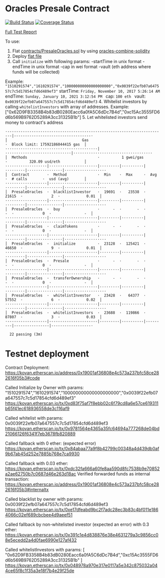 # Oracles Presale Contract
[![Build Status](https://travis-ci.org/rstormsf/oracles-presale.svg?branch=master)](https://travis-ci.org/rstormsf/oracles-presale)
[![Coverage Status](https://coveralls.io/repos/github/rstormsf/oracles-presale/badge.svg?branch=master)](https://coveralls.io/github/rstormsf/oracles-presale?branch=master)

[Full Test Report](https://rstormsf.github.io/oracles-presale/mochawesome.html)

To use:
1. Flat [contracts/PresaleOracles.sol](contracts/PresaleOracles.sol) by using [oracles-combine-solidity](github.com/oraclesorg/oracles-combine-solidity/commits/master)
2. Deploy [flat file](flat/PresaleOracles_flat.sol)
3. Call `initialize` with following params:
    -startTime in unix format 
    -endTime in unix format 
    -cap in wei format 
    -vault (eth address where funds will be collected) 
    
Example: 
    ```
    "1510291574","1610291574","100000000000000000000","0x0039f22efb07a647557c7c5d17854cfd6d489ef3"
    ```
    startTime: `Friday, November 10, 2017 5:26:14 AM `
    endTime: `Sunday, January 10, 2021 3:12:54 PM `
    cap: `100 eth `
    vault: `0x0039f22efb07a647557c7c5d17854cfd6d489ef3`
4. Whitelist investors by calling `whitelistInvestors` with array of addresses. Example:
["0x62D9FB3358B4b83dB0280Eacc6a0fA5C6dDc7B4d","0xc15Ac3555FD6d6b569B9762D5289A3cc31325B1b"]
5. Let whitelisted investors send money to contract's address


```
·------------------------------------------------------------------------|-----------------------------------·
│                                  Gas                                   ·  Block limit: 17592186044415 gas  │
··········································|······························|····································
│  Methods                                ·          1 gwei/gas          ·          320.09 usd/eth           │
···················|······················|·········|··········|·········|················|···················
│  Contract        ·  Method              ·  Min    ·  Max     ·  Avg    ·  # calls       ·  usd (avg)       │
···················|······················|·········|··········|·········|················|···················
│  PresaleOracles  ·  blacklistInvestor   ·  19691  ·   23538  ·  21615  ·             2  ·            0.01  │
···················|······················|·········|··········|·········|················|···················
│  PresaleOracles  ·  buy                 ·      -  ·       -  ·      -  ·             0  ·               -  │
···················|······················|·········|··········|·········|················|···················
│  PresaleOracles  ·  claimTokens         ·      -  ·       -  ·      -  ·             0  ·               -  │
···················|······················|·········|··········|·········|················|···················
│  PresaleOracles  ·  initialize          ·  23128  ·  125421  ·  46650  ·             9  ·            0.01  │
···················|······················|·········|··········|·········|················|···················
│  PresaleOracles  ·  Presale             ·      -  ·       -  ·      -  ·             0  ·               -  │
···················|······················|·········|··········|·········|················|···················
│  PresaleOracles  ·  transferOwnership   ·      -  ·       -  ·      -  ·             0  ·               -  │
···················|······················|·········|··········|·········|················|···················
│  PresaleOracles  ·  whitelistInvestor   ·  23428  ·   64377  ·  57552  ·             6  ·            0.02  │
···················|······················|·········|··········|·········|················|···················
│  PresaleOracles  ·  whitelistInvestors  ·  23688  ·  119866  ·  87807  ·             3  ·            0.03  │
·------------------|----------------------|---------|----------|---------|----------------|------------------·

  22 passing (3m)
  ```

# Testnet deployment

Contract Deployment: https://kovan.etherscan.io/address/0x19001af36808e4c573a237bfc58ce282616f05b3#code

Called Initialize by Owner with params: "1510291574","1610291574","100000000000000000000","0x0039f22efb07a647557c7c5d17854cfd6d489ef3"
https://kovan.etherscan.io/tx/0xd83f75af7f8ebb02c6f79cd8a6e57ce619311b65f41ec618936558de3c116af9

Called whitelist with params: 0x0039f22efb07a647557c7c5d17854cfd6d489ef3
https://kovan.etherscan.io/tx/0x9781564e4365a35fc64694a777268de04bd21066126f6341f7eb3678fb820889

Called fallback with 0 ether: (expected error)
https://kovan.etherscan.io/tx/0x84abaa77a9f8b42799c00348a4d439db0af9b67ab45d252e7885b768e7ca9930

Called fallback with 0.03 ether:
https://kovan.etherscan.io/tx/0xdc32fa666a60fe8aa590d8fc7538b9e70852a2ae62750b7c0687d46e263d18ac
Verified forwarded funds as internal transaction:
https://kovan.etherscan.io/address/0x19001af36808e4c573a237bfc58ce282616f05b3#internaltx

Called blacklist by owner with params: 0x0039f22efb07a647557c7c5d17854cfd6d489ef3
https://kovan.etherscan.io/tx/0xe17dfeabd9bc2f7adc28ec3b83c4bf011e1864066c02ef689cbcbee4d9aeef51

Called fallback by non-whitelisted investor (expected an error) with 0.3 ether:
https://kovan.etherscan.io/tx/0x391c1e4d838876e38e4631279a3c9856cc08e5ecedd2a4d0fae6990e127af432

Called whitelistInvestors with params: [
    "0x62D9FB3358B4b83dB0280Eacc6a0fA5C6dDc7B4d","0xc15Ac3555FD6d6b569B9762D5289A3cc31325B1b"
]
https://kovan.etherscan.io/tx/0x048978a970e317e0117a5e342c875032a044ce65f8c1f35a3e18f7b4e29f25de